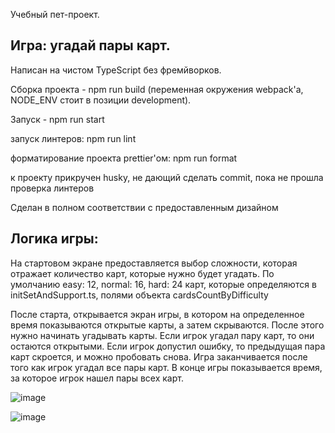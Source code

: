 Учебный пет-проект.
## Игра: угадай пары карт.

Написан на чистом TypeScript без фремйворков.

Сборка проекта - npm run build (переменная окружения webpack'a, NODE_ENV стоит в позиции development).

Запуск - npm run start

запуск линтеров: npm run lint

форматирование проекта prettier'ом: npm run format

к проекту прикручен husky, не дающий сделать commit, пока не прошла проверка линтеров

Сделан в полном соответствии с предоставленным дизайном

## Логика игры:

На стартовом экране предоставляется выбор сложности, которая отражает количество карт, которые нужно будет угадать. По умолчанию easy: 12, normal: 16, hard: 24 карт, которые определяются в initSetAndSupport.ts, полями объекта cardsCountByDifficulty

После старта, открывается экран игры, в котором на определенное время показываются открытые карты, а затем скрываются. После этого нужно начинать угадывать карты.
Если игрок угадал пару карт, то они остаются открытыми. Если игрок допустил ошибку, то предыдущая пара карт скроется, и можно пробовать снова. Игра заканчивается после того как игрок угадал все пары карт. В конце игры показывается время, за которое игрок нашел пары всех карт.

![image](https://user-images.githubusercontent.com/102058870/191333048-dd2d0787-9a08-4fe5-8152-530332a5b65d.png)

![image](https://user-images.githubusercontent.com/102058870/191333122-f1e4e3d3-796a-4068-9e31-5bb5bcdc6491.png)

